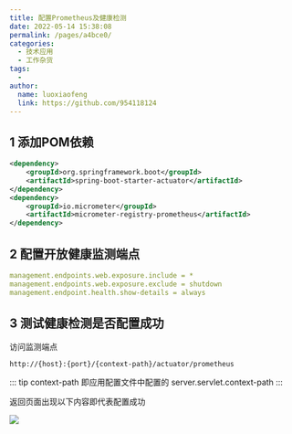 ```yaml
---
title: 配置Prometheus及健康检测
date: 2022-05-14 15:38:08
permalink: /pages/a4bce0/
categories:
  - 技术应用
  - 工作杂货
tags:
  - 
author: 
  name: luoxiaofeng
  link: https://github.com/954118124
---
```


## 1 添加POM依赖

````xml
<dependency>
    <groupId>org.springframework.boot</groupId>
    <artifactId>spring-boot-starter-actuator</artifactId>
</dependency>
<dependency>
    <groupId>io.micrometer</groupId>
    <artifactId>micrometer-registry-prometheus</artifactId>
</dependency>
````

<!-- more -->

## 2 配置开放健康监测端点

````yaml
management.endpoints.web.exposure.include = *
management.endpoints.web.exposure.exclude = shutdown
management.endpoint.health.show-details = always
````
## 3 测试健康检测是否配置成功

访问监测端点

````text
http://{host}:{port}/{context-path}/actuator/prometheus
````
::: tip
context-path 即应用配置文件中配置的 server.servlet.context-path
:::

返回页面出现以下内容即代表配置成功

<img src="http://media.luoxiaofeng.cn/blog/img/img_gzzh_4.png" class="imgcss">
